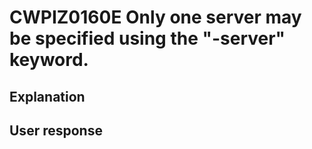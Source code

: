 # CWPIZ0160E Only one server may be specified using the "-server" keyword.

## Explanation

## User response